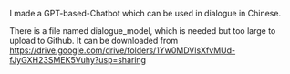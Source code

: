 I made a GPT-based-Chatbot which can be used in dialogue in Chinese.

There is a file named dialogue_model, which is needed but too large to upload to Github. It can be downloaded from https://drive.google.com/drive/folders/1Yw0MDVlsXfvMUd-fJyGXH23SMEK5Vuhy?usp=sharing
